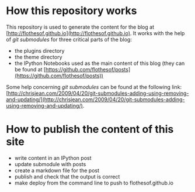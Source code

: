 How this repository works
=========================

This repository is used to generate the content for the blog at [http://flothesof.github.io](http://flothesof.github.io). It works with the help of *git submodules* for three critical parts of the blog:

- the plugins directory
- the theme directory
- the IPython Notebooks used as the main content of this blog (they can be found at [https://github.com/flothesof/posts](https://github.com/flothesof/posts))

Some help concerning *git submodules* can be found at the following link: [http://chrisjean.com/2009/04/20/git-submodules-adding-using-removing-and-updating/](http://chrisjean.com/2009/04/20/git-submodules-adding-using-removing-and-updating/).

How to publish the content of this site
=======================================

- write content in an IPython post
- update submodule with posts
- create a markdown file for the post
- publish and check that the output is correct
- make deploy from the command line to push to flothesof.github.io
